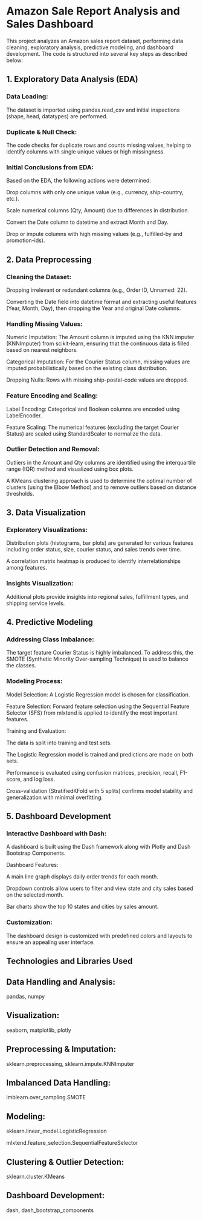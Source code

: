 # Amazon Sale Report Analysis and Sales Dashboard
This project analyzes an Amazon sales report dataset, performing data cleaning, exploratory analysis, predictive modeling, and dashboard development. The code is structured into several key steps as described below:

## 1. Exploratory Data Analysis (EDA)
### Data Loading:
The dataset is imported using pandas.read_csv and initial inspections (shape, head, datatypes) are performed.

### Duplicate & Null Check:
The code checks for duplicate rows and counts missing values, helping to identify columns with single unique values or high missingness.

### Initial Conclusions from EDA:
Based on the EDA, the following actions were determined:

Drop columns with only one unique value (e.g., currency, ship-country, etc.).

Scale numerical columns (Qty, Amount) due to differences in distribution.

Convert the Date column to datetime and extract Month and Day.

Drop or impute columns with high missing values (e.g., fulfilled-by and promotion-ids).

## 2. Data Preprocessing
### Cleaning the Dataset:

Dropping irrelevant or redundant columns (e.g., Order ID, Unnamed: 22).

Converting the Date field into datetime format and extracting useful features (Year, Month, Day), then dropping the Year and original Date columns.

### Handling Missing Values:

Numeric Imputation:
The Amount column is imputed using the KNN imputer (KNNImputer) from scikit-learn, ensuring that the continuous data is filled based on nearest neighbors.

Categorical Imputation:
For the Courier Status column, missing values are imputed probabilistically based on the existing class distribution.

Dropping Nulls:
Rows with missing ship-postal-code values are dropped.

### Feature Encoding and Scaling:

Label Encoding:
Categorical and Boolean columns are encoded using LabelEncoder.

Feature Scaling:
The numerical features (excluding the target Courier Status) are scaled using StandardScaler to normalize the data.

### Outlier Detection and Removal:

Outliers in the Amount and Qty columns are identified using the interquartile range (IQR) method and visualized using box plots.

A KMeans clustering approach is used to determine the optimal number of clusters (using the Elbow Method) and to remove outliers based on distance thresholds.

## 3. Data Visualization
### Exploratory Visualizations:

Distribution plots (histograms, bar plots) are generated for various features including order status, size, courier status, and sales trends over time.

A correlation matrix heatmap is produced to identify interrelationships among features.

### Insights Visualization:

Additional plots provide insights into regional sales, fulfillment types, and shipping service levels.

## 4. Predictive Modeling
### Addressing Class Imbalance:

The target feature Courier Status is highly imbalanced. To address this, the SMOTE (Synthetic Minority Over-sampling Technique) is used to balance the classes.

### Modeling Process:

Model Selection:
A Logistic Regression model is chosen for classification.

Feature Selection:
Forward feature selection using the Sequential Feature Selector (SFS) from mlxtend is applied to identify the most important features.

Training and Evaluation:

The data is split into training and test sets.

The Logistic Regression model is trained and predictions are made on both sets.

Performance is evaluated using confusion matrices, precision, recall, F1-score, and log loss.

Cross-validation (StratifiedKFold with 5 splits) confirms model stability and generalization with minimal overfitting.

## 5. Dashboard Development
### Interactive Dashboard with Dash:

A dashboard is built using the Dash framework along with Plotly and Dash Bootstrap Components.

Dashboard Features:

A main line graph displays daily order trends for each month.

Dropdown controls allow users to filter and view state and city sales based on the selected month.

Bar charts show the top 10 states and cities by sales amount.

### Customization:
The dashboard design is customized with predefined colors and layouts to ensure an appealing user interface.

## Technologies and Libraries Used
## Data Handling and Analysis:

pandas, numpy

## Visualization:

seaborn, matplotlib, plotly

## Preprocessing & Imputation:

sklearn.preprocessing, sklearn.impute.KNNImputer

## Imbalanced Data Handling:

imblearn.over_sampling.SMOTE

## Modeling:

sklearn.linear_model.LogisticRegression

mlxtend.feature_selection.SequentialFeatureSelector

## Clustering & Outlier Detection:

sklearn.cluster.KMeans

## Dashboard Development:

dash, dash_bootstrap_components
